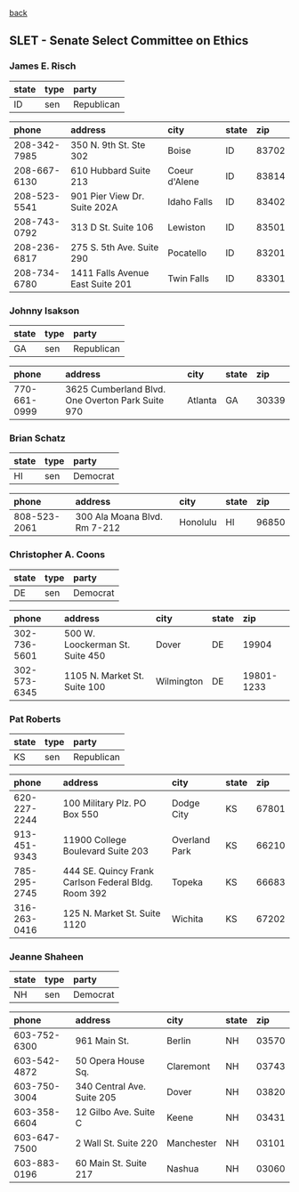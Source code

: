 [back](index.md)

## SLET - Senate Select Committee on Ethics




### James E. Risch

| state | type | party |
|:----- |:---- |:----- |
| ID | sen | Republican |

| phone | address | city | state | zip |
|:----- |:------- |:---- |:----- |:--- |
| 208-342-7985 | 350 N. 9th St.  Ste 302 | Boise | ID | 83702 |
| 208-667-6130 | 610 Hubbard  Suite 213 | Coeur d'Alene | ID | 83814 |
| 208-523-5541 | 901 Pier View Dr.  Suite 202A | Idaho Falls | ID | 83402 |
| 208-743-0792 | 313 D St.  Suite 106 | Lewiston | ID | 83501 |
| 208-236-6817 | 275 S. 5th Ave.  Suite 290 | Pocatello | ID | 83201 |
| 208-734-6780 | 1411 Falls Avenue East  Suite 201 | Twin Falls | ID | 83301 |


### Johnny Isakson

| state | type | party |
|:----- |:---- |:----- |
| GA | sen | Republican |

| phone | address | city | state | zip |
|:----- |:------- |:---- |:----- |:--- |
| 770-661-0999 | 3625 Cumberland Blvd. One Overton Park Suite 970 | Atlanta | GA | 30339 |


### Brian Schatz

| state | type | party |
|:----- |:---- |:----- |
| HI | sen | Democrat |

| phone | address | city | state | zip |
|:----- |:------- |:---- |:----- |:--- |
| 808-523-2061 | 300 Ala Moana Blvd.  Rm 7-212 | Honolulu | HI | 96850 |


### Christopher A. Coons

| state | type | party |
|:----- |:---- |:----- |
| DE | sen | Democrat |

| phone | address | city | state | zip |
|:----- |:------- |:---- |:----- |:--- |
| 302-736-5601 | 500 W. Loockerman St.  Suite 450 | Dover | DE | 19904 |
| 302-573-6345 | 1105 N. Market St.  Suite 100 | Wilmington | DE | 19801-1233 |


### Pat Roberts

| state | type | party |
|:----- |:---- |:----- |
| KS | sen | Republican |

| phone | address | city | state | zip |
|:----- |:------- |:---- |:----- |:--- |
| 620-227-2244 | 100 Military Plz.  PO Box 550 | Dodge City | KS | 67801 |
| 913-451-9343 | 11900 College Boulevard  Suite 203 | Overland Park | KS | 66210 |
| 785-295-2745 | 444 SE. Quincy Frank Carlson Federal Bldg. Room 392 | Topeka | KS | 66683 |
| 316-263-0416 | 125 N. Market St.  Suite 1120 | Wichita | KS | 67202 |


### Jeanne Shaheen

| state | type | party |
|:----- |:---- |:----- |
| NH | sen | Democrat |

| phone | address | city | state | zip |
|:----- |:------- |:---- |:----- |:--- |
| 603-752-6300 | 961 Main St.   | Berlin | NH | 03570 |
| 603-542-4872 | 50 Opera House Sq.   | Claremont | NH | 03743 |
| 603-750-3004 | 340 Central Ave.  Suite 205 | Dover | NH | 03820 |
| 603-358-6604 | 12 Gilbo Ave.  Suite C | Keene | NH | 03431 |
| 603-647-7500 | 2 Wall St.  Suite 220 | Manchester | NH | 03101 |
| 603-883-0196 | 60 Main St.  Suite 217 | Nashua | NH | 03060 |


